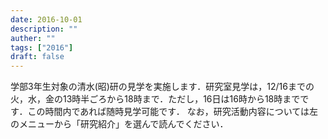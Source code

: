 ```yaml
---
date: 2016-10-01
description: ""
auther: ""
tags: ["2016"]
draft: false
---
```

学部3年生対象の清水(昭)研の見学を実施します．研究室見学は，12/16までの火，水，金の13時半ごろから18時まで．ただし，16日は16時から18時までです．この時間内であれば随時見学可能です．
なお，研究活動内容については左のメニューから「研究紹介」を選んで読んでください．
